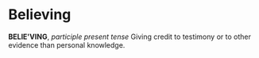 # Believing

**BELIE'VING**, _participle present tense_ Giving credit to testimony or to other evidence than personal knowledge.